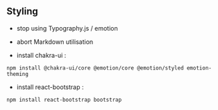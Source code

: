 ## Styling
- stop using Typography.js / emotion
- abort Markdown utilisation

- install chakra-ui :
```shell script
npm install @chakra-ui/core @emotion/core @emotion/styled emotion-theming
```
- install react-bootstrap :
```shell script
npm install react-bootstrap bootstrap
```